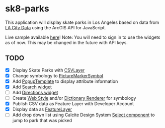 # sk8-parks

This application will display skate parks in Los Angeles based on data from [LA City Data](https://data.lacity.org/w/vwra-z6jg/ir6t-6fx6?cur=vn91vhpgz-a&from=JQ_ENgWb8Pi) using the ArcGIS API for JavaScript.

Live sample available [here](https://lboyd93.github.io/sk8-parks/)! Note: You will need to sign in to use the widgets as of now. This may be changed in the future with API keys.


## TODO
- [x] Display Skate Parks with [CSVLayer](https://developers.arcgis.com/javascript/latest/api-reference/esri-layers-CSVLayer.html)
- [x] Change symbology to [PictureMarkerSymbol](https://developers.arcgis.com/javascript/latest/api-reference/esri-symbols-PictureMarkerSymbol.html)
- [x] Add [PopupTemplate](https://developers.arcgis.com/javascript/latest/api-reference/esri-PopupTemplate.html) to display attribute information
- [x] Add [Search widget](https://developers.arcgis.com/javascript/latest/api-reference/esri-widgets-Search.html)
- [ ] Add [Directions widget](https://developers.arcgis.com/javascript/latest/api-reference/esri-widgets-Directions.html)
- [ ] Create [Web Style](https://pro.arcgis.com/en/pro-app/latest/help/sharing/overview/share-a-web-style.htm) and/or [Dictionary Renderer](https://pro.arcgis.com/en/pro-app/latest/help/mapping/layer-properties/dictionary-renderer.htm) for symbology
- [x] Publish CSV data as Feature Layer with Developer Account
- [x] Display data as [FeatureLayer](https://developers.arcgis.com/javascript/latest/api-reference/esri-layers-FeatureLayer.html)
- [ ] Add drop down list using Calcite Design System [Select component](https://developers.arcgis.com/calcite-design-system/components/select/) to jump to park that was picked

